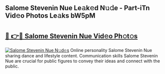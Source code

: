 ## Salome Stevenin Nue Le𝚊k𝚎d N𝚞𝚍e - Part-iTn Vid𝚎o Photos Le𝚊ks bW5pM

# <h2><a href="http://fbaikoh.evod.top/?m=Salome+Stevenin+Nue">🔗 👉🔴 Salome Stevenin Nue Vid𝚎o Ph𝚘t𝚘s</a></h2>

[![Salome Stevenin Nue N𝚞d𝚎s](https://i.imgur.com/8V9OHl7.gif)](http://fbaikoh.evod.top/?m=Salome+Stevenin+Nue)
Online personality Salome Stevenin Nue sharing dance and lifestyle content. Communication skills Salome Stevenin Nue are crucial for public figures to convey their ideas and connect with the public. 
